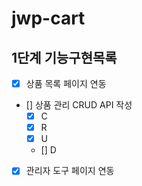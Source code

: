 # jwp-cart

## 1단계 기능구현목록
- [x] 상품 목록 페이지 연동
- [] 상품 관리 CRUD API 작성
  - [x] C
  - [x] R
  - [x] U
  - [] D
- [x] 관리자 도구 페이지 연동
